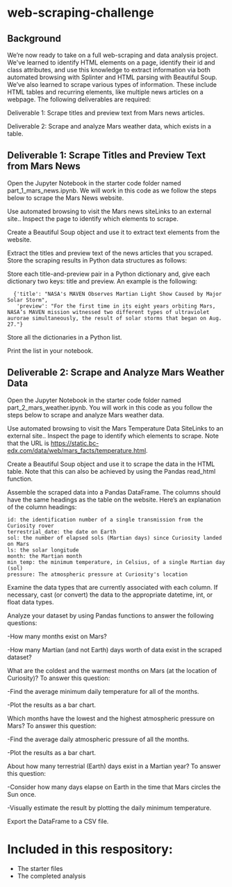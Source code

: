 # web-scraping-challenge

## Background

We’re now ready to take on a full web-scraping and data analysis project. We've learned to identify HTML elements on a page, identify their id and class attributes, and use this knowledge to extract information via both automated browsing with Splinter and HTML parsing with Beautiful Soup. We’ve also learned to scrape various types of information. These include HTML tables and recurring elements, like multiple news articles on a webpage. The following deliverables are required:

  Deliverable 1: Scrape titles and preview text from Mars news articles.
  
  Deliverable 2: Scrape and analyze Mars weather data, which exists in a table.

## Deliverable 1: Scrape Titles and Preview Text from Mars News

Open the Jupyter Notebook in the starter code folder named part_1_mars_news.ipynb. We will work in this code as we follow the steps below to scrape the Mars News website.

  Use automated browsing to visit the Mars news siteLinks to an external site.. Inspect the page to identify which elements to scrape.
  
  Create a Beautiful Soup object and use it to extract text elements from the website.
  
  Extract the titles and preview text of the news articles that you scraped. Store the scraping results in Python data structures as follows:
  
  Store each title-and-preview pair in a Python dictionary and, give each dictionary two keys: title and preview. An example is the following:
    
      {'title': "NASA's MAVEN Observes Martian Light Show Caused by Major Solar Storm", 
       'preview': "For the first time in its eight years orbiting Mars, NASA’s MAVEN mission witnessed two different types of ultraviolet aurorae simultaneously, the result of solar storms that began on Aug. 27."}
       
  Store all the dictionaries in a Python list.  
    
  Print the list in your notebook.

## Deliverable 2: Scrape and Analyze Mars Weather Data

Open the Jupyter Notebook in the starter code folder named part_2_mars_weather.ipynb. You will work in this code as you follow the steps below to scrape and analyze Mars weather data.

  Use automated browsing to visit the Mars Temperature Data SiteLinks to an external site.. Inspect the page to identify which elements to scrape. Note that the URL is https://static.bc-edx.com/data/web/mars_facts/temperature.html.
  
  Create a Beautiful Soup object and use it to scrape the data in the HTML table. Note that this can also be achieved by using the Pandas read_html function. 
  
  Assemble the scraped data into a Pandas DataFrame. The columns should have the same headings as the table on the website. Here’s an explanation of the column headings:
  
    id: the identification number of a single transmission from the Curiosity rover
    terrestrial_date: the date on Earth
    sol: the number of elapsed sols (Martian days) since Curiosity landed on Mars
    ls: the solar longitude
    month: the Martian month
    min_temp: the minimum temperature, in Celsius, of a single Martian day (sol)
    pressure: The atmospheric pressure at Curiosity's location
    
  Examine the data types that are currently associated with each column. If necessary, cast (or convert) the data to the appropriate datetime, int, or float data types.
  
  Analyze your dataset by using Pandas functions to answer the following questions:
  
  -How many months exist on Mars?
  
  -How many Martian (and not Earth) days worth of data exist in the scraped dataset?
  
  What are the coldest and the warmest months on Mars (at the location of Curiosity)? To answer this question:
  
  -Find the average minimum daily temperature for all of the months.
  
  -Plot the results as a bar chart.
  
  Which months have the lowest and the highest atmospheric pressure on Mars? To answer this question:
  
  -Find the average daily atmospheric pressure of all the months.
  
  -Plot the results as a bar chart.
  
  About how many terrestrial (Earth) days exist in a Martian year? To answer this question:
  
  -Consider how many days elapse on Earth in the time that Mars circles the Sun once.
  
  -Visually estimate the result by plotting the daily minimum temperature.
  
  Export the DataFrame to a CSV file.


# Included in this respository: 
  - The starter files
  - The completed analysis




